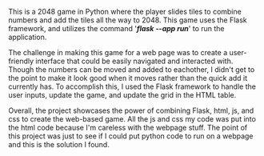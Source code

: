 This is a 2048 game in Python where the player slides tiles to combine numbers and add the tiles all the way to 2048. This game uses the Flask framework, and utilizes the command '***flask --app run***' to run the application. 

The challenge in making this game for a web page was to create a user-friendly interface that could be easily navigated and interacted with. Though the numbers can be moved and added to eachother, I didn't get to the point to make it look good when it moves rather than the quick add it currently has. To accomplish this, I used the Flask framework to handle the user inputs, update the game, and update the grid in the HTML table. 

Overall, the project showcases the power of combining Flask, html, js, and css to create the web-based game. All the js and css my code was put into the html code because I'm careless with the webpage stuff. The point of this project was just to see if I could put python code to run on a webpage and this is the solution I found.
